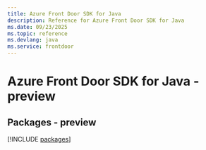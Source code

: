 ```yaml
---
title: Azure Front Door SDK for Java
description: Reference for Azure Front Door SDK for Java
ms.date: 09/23/2025
ms.topic: reference
ms.devlang: java
ms.service: frontdoor
---
```

# Azure Front Door SDK for Java - preview
## Packages - preview
[!INCLUDE [packages](front-door-index.md)]